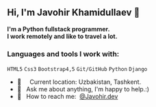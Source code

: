 ## Hi, I'm Javohir Khamidullaev 👋
<b>I'm a Python fullstack programmer. <br /></b>
<b>I work remotely and like to travel a lot.</b>

### Languages and tools I work with: 
<code>HTML5</code> <code>Css3</code> <code>Bootstrap4,5</code> <code>Git/GitHub</code> <code>Python</code> <code>Django</code>
<br />
- 📍 &nbsp;   Current location: Uzbakistan, Tashkent.
- 📝 &nbsp; Ask me about anything, I'm happy to help.:)
- 📨 &nbsp; How to reach me:  [@Javohir.dev](https://instagram.com/javohir.dev/)
<br />

